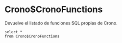 ﻿---
SidebarGroup: "Metadatos Crono"
---

# Crono$CronoFunctions

Devuelve el listado de funciones SQL propias de Crono.

```
select *
from Crono$CronoFunctions
```

